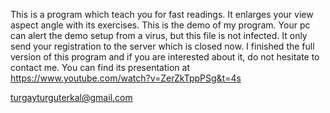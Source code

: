 This is a program which teach you for fast readings. It enlarges your view aspect angle with its exercises. This is the demo of my program. Your pc can alert the demo setup from a virus, but this file is not infected. It only send your registration to the server which is closed now.
I finished the full version of this program and if you are interested about it, do not hesitate to contact me. You can find its presentation at https://www.youtube.com/watch?v=ZerZkTppPSg&t=4s 

turgayturguterkal@gmail.com 